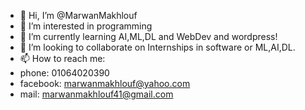 - 👋 Hi, I’m @MarwanMakhlouf
- 👀 I’m interested in programming
- 🌱 I’m currently learning AI,ML,DL and WebDev and wordpress!
- 💞️ I’m looking to collaborate on Internships in software or ML,AI,DL.
- 📫 How to reach me:
- phone: 01064020390
- facebook: marwanmakhlouf@yahoo.com
- mail: marwanmakhlouf41@gmail.com

<!---
MarwanMakhlouf/MarwanMakhlouf is a ✨ special ✨ repository because its `README.md` (this file) appears on your GitHub profile.
You can click the Preview link to take a look at your changes.
--->
